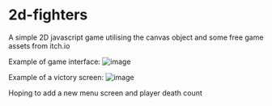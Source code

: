 # 2d-fighters
A simple 2D javascript game utilising the canvas object and some free game assets from itch.io

Example of game interface:
![image](https://user-images.githubusercontent.com/94861347/187998064-bc425002-86d0-4a8a-aeff-2877224e277d.png)


Example of a victory screen:
![image](https://user-images.githubusercontent.com/94861347/187998202-f59d33b4-b841-461c-aa64-6002269e0ec7.png)

Hoping to add a new menu screen and player death count
